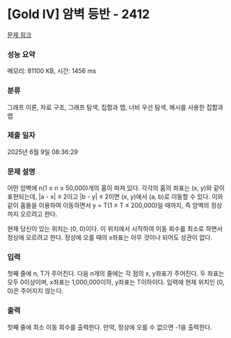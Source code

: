 # [Gold IV] 암벽 등반 - 2412 

[문제 링크](https://www.acmicpc.net/problem/2412) 

### 성능 요약

메모리: 81100 KB, 시간: 1456 ms

### 분류

그래프 이론, 자료 구조, 그래프 탐색, 집합과 맵, 너비 우선 탐색, 해시를 사용한 집합과 맵

### 제출 일자

2025년 6월 9일 08:36:29

### 문제 설명

<p>어떤 암벽에 n(1 ≤ n ≤ 50,000)개의 홈이 파져 있다. 각각의 홈의 좌표는 (x, y)와 같이 표현되는데, |a - x| ≤ 2이고 |b - y| ≤ 2이면 (x, y)에서 (a, b)로 이동할 수 있다. 이와 같이 홈들을 이용하여 이동하면서 y = T(1 ≤ T ≤ 200,000)일 때까지, 즉 암벽의 정상까지 오르려고 한다.</p>

<p>현재 당신이 있는 위치는 (0, 0)이다. 이 위치에서 시작하여 이동 회수를 최소로 하면서 정상에 오르려고 한다. 정상에 오를 때의 x좌표는 아무 것이나 되어도 상관이 없다.</p>

### 입력 

 <p>첫째 줄에 n, T가 주어진다. 다음 n개의 줄에는 각 점의 x, y좌표가 주어진다. 두 좌표는 모두 0이상이며, x좌표는 1,000,000이하, y좌표는 T이하이다. 입력에 현재 위치인 (0, 0)은 주어지지 않는다.</p>

### 출력 

 <p>첫째 줄에 최소 이동 회수를 출력한다. 만약, 정상에 오를 수 없으면 -1을 출력한다.</p>

